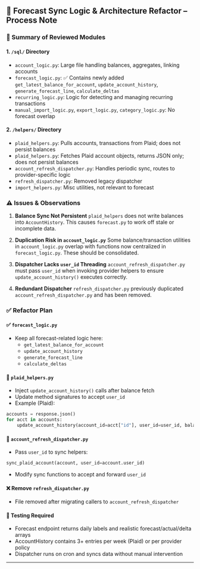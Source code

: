 ## 🔧 Forecast Sync Logic & Architecture Refactor – Process Note

### 📁 Summary of Reviewed Modules

#### 1. `/sql/` Directory

- `account_logic.py`: Large file handling balances, aggregates, linking accounts
- `forecast_logic.py`: ✅ Contains newly added `get_latest_balance_for_account`, `update_account_history`, `generate_forecast_line`, `calculate_deltas`
- `recurring_logic.py`: Logic for detecting and managing recurring transactions
- `manual_import_logic.py`, `export_logic.py`, `category_logic.py`: No forecast overlap

#### 2. `/helpers/` Directory

- `plaid_helpers.py`: Pulls accounts, transactions from Plaid; does not persist balances
- `plaid_helpers.py`: Fetches Plaid account objects, returns JSON only; does not persist balances
- `account_refresh_dispatcher.py`: Handles periodic sync, routes to provider-specific logic
- `refresh_dispatcher.py`: Removed legacy dispatcher
- `import_helpers.py`: Misc utilities, not relevant to forecast

### ⚠️ Issues & Observations

1. **Balance Sync Not Persistent**
   `plaid_helpers` does not write balances into `AccountHistory`. This causes `forecast.py` to work off stale or incomplete data.

2. **Duplication Risk in `account_logic.py`**
   Some balance/transaction utilities in `account_logic.py` overlap with functions now centralized in `forecast_logic.py`. These should be consolidated.

3. **Dispatcher Lacks `user_id` Threading**
   `account_refresh_dispatcher.py` must pass `user_id` when invoking provider helpers to ensure `update_account_history()` executes correctly.

4. **Redundant Dispatcher**
   `refresh_dispatcher.py` previously duplicated `account_refresh_dispatcher.py` and has been removed.

### ✅ Refactor Plan

#### ✅ `forecast_logic.py`

- Keep all forecast-related logic here:
  - `get_latest_balance_for_account`
  - `update_account_history`
  - `generate_forecast_line`
  - `calculate_deltas`

#### 🔁 `plaid_helpers.py`

- Inject `update_account_history()` calls after balance fetch
- Update method signatures to accept `user_id`
- Example (Plaid):

```python
accounts = response.json()
for acct in accounts:
    update_account_history(account_id=acct["id"], user_id=user_id, balance=acct["available_balance"])
```

#### 🔁 `account_refresh_dispatcher.py`

- Pass `user_id` to sync helpers:

```python
sync_plaid_account(account, user_id=account.user_id)
```

- Modify sync functions to accept and forward `user_id`

#### ❌ Remove `refresh_dispatcher.py`

- File removed after migrating callers to `account_refresh_dispatcher`

#### 🧪 Testing Required

- Forecast endpoint returns daily labels and realistic forecast/actual/delta arrays
- AccountHistory contains 3+ entries per week (Plaid) or per provider policy
- Dispatcher runs on cron and syncs data without manual intervention

---

